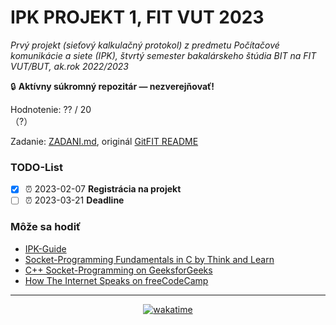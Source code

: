 # IPK PROJEKT 1, FIT VUT 2023 #

*Prvý projekt (sieťový kalkulačný protokol) z predmetu Počítačové komunikácie a siete (IPK), štvrtý semester bakalárskeho štúdia BIT na FIT VUT/BUT, ak.rok 2022/2023*

🔒 **Aktívny súkromný repozitár — nezverejňovať!**

Hodnotenie: ?? / 20<br>（?）

Zadanie: [ZADANI.md](ZADANI.md), originál [GitFIT README](https://git.fit.vutbr.cz/NESFIT/IPK-Projekty/src/commit/d34e41c447bf9e82ed63b90695f8253e22b1a93c/Project%201/README.md)

### TODO-List ###

- [X] ⏰ 2023-02-07 **Registrácia na projekt**
- [ ] ⏰ 2023-03-21 **Deadline**

### Môže sa hodiť ###

- [IPK-Guide](https://cdn.discordapp.com/attachments/591341367322476544/593314510908162067/IPK_Guide.pdf)
- [Socket-Programming Fundamentals in C by Think and Learn](https://youtu.be/_lQ-3S4fJ0U?list=PLPyaR5G9aNDvs6TtdpLcVO43_jvxp4emI)
- [C++ Socket-Programming on GeeksforGeeks](https://www.geeksforgeeks.org/socket-programming-cc/)
- [How The Internet Speaks on freeCodeCamp](https://www.freecodecamp.org/news/how-the-internet-speaks-1ac4ee385e28/)

----------------------------------------------

<div align="center"><a href="https://wakatime.com"><img alt="wakatime" src="https://wakatime.com/badge/user/dd421270-8f1c-43aa-aa5b-ec52a2a18852/project/c6f1af04-b661-4ebc-b9f4-63b9835184eb.svg?style=for-the-badge" /></a></div>
